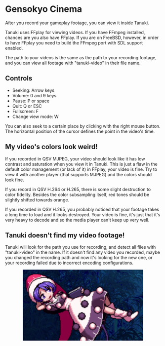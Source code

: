 # Gensokyo Cinema

After you record your gameplay footage, you can view it inside Tanuki.

Tanuki uses FFplay for viewing videos. If you have FFmpeg installed, chances are you also have FFplay. If you are on FreeBSD, however, in order to have FFplay you need to build the FFmpeg port with SDL support enabled.

The path to your videos is the same as the path to your recording footage, and you can view all footage with "tanuki-video" in their file name.

## Controls

* Seeking: Arrow keys
* Volume: 0 and 9 keys
* Pause: P or space
* Quit: Q or ESC
* Fullscreen: F
* Change view mode: W

You can also seek to a certain place by clicking with the right mouse button. The horizontal position of the cursor defines the point in the video's time.

## My video's colors look weird!

If you recorded in QSV MJPEG, your video should look like it has low contrast and saturation when you view it in Tanuki. This is just a flaw in the default color management (or lack of it) in FFplay, your video is fine. Try to view it with another player (that supports MJPEG) and the colors should look fine.

If you record in QSV H.264 or H.265, there is some slight destruction to color fidelity. Besides the color subsampling itself, red tones should be slightly shifted towards orange. 

If you recorded in QSV H.265, you probably noticed that your footage takes a long time to load and it looks destroyed. Your video is fine, it's just that it's very heavy to decode and so the media player can't keep up very well.

## Tanuki doesn't find my video footage!

Tanuki will look for the path you use for recording, and detect all files with "tanuki-video" in the name. If it doesn't find any video you recorded, maybe you changed the recording path and now it's looking for the new one, or your recording failed due to incorrect encoding configurations.

<p align="center">
<img src="../images/doremy.png" height="230"/>
</p>
